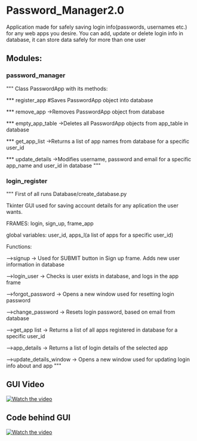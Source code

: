# Password_Manager2.0
Application made for safely saving login info(passwords, usernames etc.) for any web apps you desire. You can add, update or delete login info in database, it can store data safely for more than one user
## Modules:
### password_manager
"""
Class PasswordApp with its methods:

*** register_app #Saves PasswordApp object into database

*** remove_app ->Removes PasswordApp object from database

*** empty_app_table ->Deletes all PasswordApp objects from app_table in database

*** get_app_list ->Returns a list of app names from database for a specific user_id

*** update_details ->Modifies username, password and email for a specific app_name and user_id in database
"""
### login_register
"""
First of all runs Database/create_database.py

Tkinter GUI used for saving account details for any aplication the user wants.

FRAMES: login, sign_up, frame_app

global variables: user_id,  apps_l(a list of apps for a specific user_id)

Functions:

-->signup -> Used for SUBMIT button in Sign up frame. Adds new user information in database

-->login_user ->  Checks is user exists in database, and logs in the app frame

-->forgot_password -> Opens a new window used for resetting login password

-->change_password -> Resets login password, based on email from database

-->get_app list -> Returns a list of all apps registered in database for a specific user_id

-->app_details -> Returns a list of login details of the selected app

-->update_details_window -> Opens a new window used for updating login info about and app
"""

## GUI Video
[![Watch the video](https://img.youtube.com/vi/OKB0HTz2Y4g/hqdefault.jpg)](https://www.youtube.com/watch?v=OKB0HTz2Y4g)

## Code behind GUI
[![Watch the video](https://img.youtube.com/vi/dRmtWc1uqO0&t/default.jpg)](https://www.youtube.com/watch?v=dRmtWc1uqO0&t)


